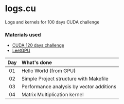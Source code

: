 # logs.cu
Logs and kernels for 100 days CUDA challenge

### Materials used
- [CUDA 120 days challenge](https://github.com/AdepojuJeremy/Cuda-120-Days-Challenge/tree/main)
- [LeetGPU](https://leetgpu.com/challenges)

|Day | What's done |
|:------: |:------|
|01 | Hello World (from GPU) |
|02 | Simple Project structure with Makefile |
|03 | Performance analysis by vector additions |
|04 | Matrix Multiplication kernel | 
